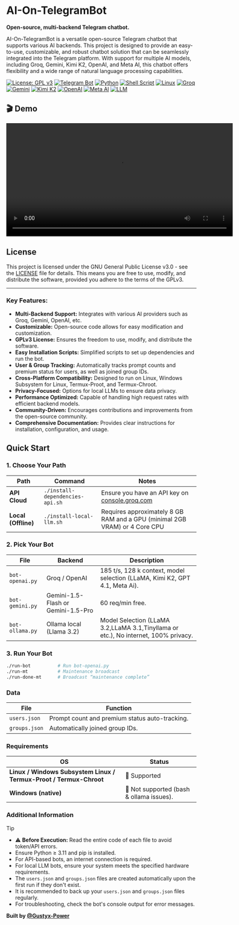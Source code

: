 # AI-On-TelegramBot
**Open-source, multi-backend Telegram chatbot.**

AI-On-TelegramBot is a versatile open-source Telegram chatbot that supports various AI backends. This project is designed to provide an easy-to-use, customizable, and robust chatbot solution that can be seamlessly integrated into the Telegram platform. With support for multiple AI models, including Groq, Gemini, Kimi K2, OpenAI, and Meta AI, this chatbot offers flexibility and a wide range of natural language processing capabilities.

[![License: GPL v3](https://img.shields.io/badge/License-GPLv3-blue.svg)](https://www.gnu.org/licenses/gpl-3.0)
[![Telegram Bot](https://img.shields.io/badge/Telegram-Bot-blue.svg?logo=telegram)](https://telegram.org/)
[![Python](https://img.shields.io/badge/Python-3.11+-blue.svg?logo=python&logoColor=yellow)](https://www.python.org/)
[![Shell Script](https://img.shields.io/badge/Shell%20Script-bash-green.svg?logo=gnu-bash&logoColor=white)](https://www.gnu.org/software/bash/)
[![Linux](https://img.shields.io/badge/Linux-Kernel-yellow.svg?logo=linux&logoColor=black)](https://www.kernel.org/)
[![Groq](https://img.shields.io/badge/Powered%20by-Groq-green.svg)](https://groq.com/)
[![Gemini](https://img.shields.io/badge/Powered%20by-Gemini-blue.svg)](https://deepmind.google/technologies/gemini/)
[![Kimi K2](https://img.shields.io/badge/Powered%20by-Kimi%20K2-orange.svg)](https://www.kimi.ai/)
[![OpenAI](https://img.shields.io/badge/Powered%20by-OpenAI-black.svg)](https://openai.com/)
[![Meta AI](https://img.shields.io/badge/Powered%20by-Meta%20AI-blueviolet.svg)](https://ai.meta.com/)
[![LLM](https://img.shields.io/badge/Technology-LLM-lightgrey.svg)]()

## 🎬 Demo
<video src="https://raw.githubusercontent.com/Gustyx-Power/Ai-On-TelegramBot/master/result.webm" width="600" controls>
</video>

## License
This project is licensed under the GNU General Public License v3.0 - see the [LICENSE](LICENSE) file for details.
This means you are free to use, modify, and distribute the software, provided you adhere to the terms of the GPLv3.

---

### Key Features:
- **Multi-Backend Support:** Integrates with various AI providers such as Groq, Gemini, OpenAI, etc.
- **Customizable:** Open-source code allows for easy modification and customization.
- **GPLv3 License:** Ensures the freedom to use, modify, and distribute the software.
- **Easy Installation Scripts:** Simplified scripts to set up dependencies and run the bot.
- **User & Group Tracking:** Automatically tracks prompt counts and premium status for users, as well as joined group IDs.
- **Cross-Platform Compatibility:** Designed to run on Linux, Windows Subsystem for Linux, Termux-Proot, and Termux-Chroot.
- **Privacy-Focused:** Options for local LLMs to ensure data privacy.
- **Performance Optimized:** Capable of handling high request rates with efficient backend models.
- **Community-Driven:** Encourages contributions and improvements from the open-source community.
- **Comprehensive Documentation:** Provides clear instructions for installation, configuration, and usage.


## Quick Start

### 1. Choose Your Path
| Path | Command | Notes                                                                      |
| --- | --- |----------------------------------------------------------------------------|
| **API Cloud** | `./install-dependencies-api.sh` | Ensure you have an API key on [console.groq.com](https://console.groq.com) |
| **Local (Offline)** | `./install-local-llm.sh` | Requires approximately 8 GB RAM and a GPU (minimal 2GB VRAM) or 4 Core CPU |

### 2. Pick Your Bot
| File            | Backend                            | Description                                                                         |
|-----------------|------------------------------------|-------------------------------------------------------------------------------------|
| `bot-openai.py` | Groq / OpenAI                      | 185 t/s, 128 k context, model selection (LLaMA, Kimi K2, GPT 4.1, Meta Ai).         |
| `bot-gemini.py` | Gemini-1.5-Flash or Gemini-1.5-Pro | 60 req/min free.                                                                    |
| `bot-ollama.py` | Ollama local (Llama 3.2)           | Model Selection (LLaMA 3.2,LLaMA 3.1,Tinyllama or etc.), No internet, 100% privacy. |

### 3. Run Your Bot
```bash
./run-bot          # Run bot-openai.py
./run-mt           # Maintenance broadcast
./run-done-mt      # Broadcast “maintenance complete”
```

### Data
| File          | Function                                         |
| ------------- | ---------------------------------------------- |
| `users.json`  | Prompt count and premium status auto-tracking. |
| `groups.json` | Automatically joined group IDs. |

### Requirements
| OS                                                                 | Status                                   |
|--------------------------------------------------------------------|------------------------------------------|
| **Linux / Windows Subsystem Linux / Termux-Proot / Termux-Chroot** | 🚀 Supported                             |
| **Windows (native)**                                               | 🚫 Not supported (bash & ollama issues). |

### Additional Information
> [!TIP]
> - ⚠️ **Before Execution:** Read the entire code of each file to avoid token/API errors.
> - Ensure Python ≥ 3.11 and pip is installed.
> - For API-based bots, an internet connection is required.
> - For local LLM bots, ensure your system meets the specified hardware requirements.
> - The `users.json` and `groups.json` files are created automatically upon the first run if they don't exist.
> - It is recommended to back up your `users.json` and `groups.json` files regularly.
> - For troubleshooting, check the bot's console output for error messages.

**Built by [@Gustyx-Power](https://github.com/Gustyx-Power)**
